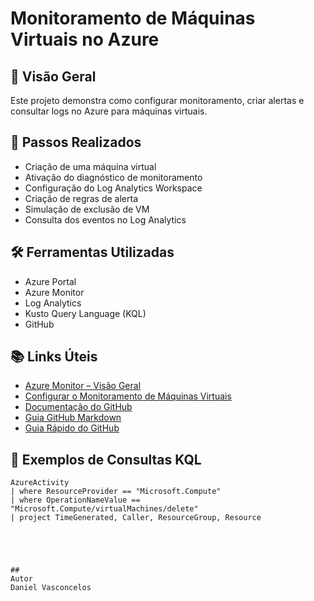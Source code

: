 # Monitoramento de Máquinas Virtuais no Azure

## 📌 Visão Geral
Este projeto demonstra como configurar monitoramento, criar alertas e consultar logs no Azure para máquinas virtuais.

## 🚀 Passos Realizados
- Criação de uma máquina virtual
- Ativação do diagnóstico de monitoramento
- Configuração do Log Analytics Workspace
- Criação de regras de alerta
- Simulação de exclusão de VM
- Consulta dos eventos no Log Analytics

## 🛠️ Ferramentas Utilizadas
- Azure Portal
- Azure Monitor
- Log Analytics
- Kusto Query Language (KQL)
- GitHub

## 📚 Links Úteis

- [Azure Monitor – Visão Geral](https://docs.microsoft.com/pt-br/azure/azure-monitor/overview)
- [Configurar o Monitoramento de Máquinas Virtuais](https://learn.microsoft.com/pt-br/azure/azure-monitor/vm/vminsights-enable-overview)
- [Documentação do GitHub](https://docs.github.com/pt)
- [Guia GitHub Markdown](https://guides.github.com/features/mastering-markdown/)
- [Guia Rápido do GitHub](https://docs.github.com/pt/get-started/quickstart)

## 📝 Exemplos de Consultas KQL
```kusto
AzureActivity
| where ResourceProvider == "Microsoft.Compute"
| where OperationNameValue == "Microsoft.Compute/virtualMachines/delete"
| project TimeGenerated, Caller, ResourceGroup, Resource





##
Autor
Daniel Vasconcelos
